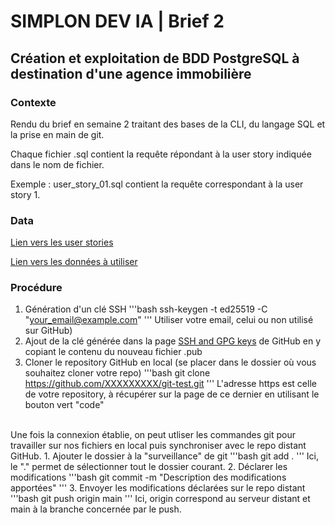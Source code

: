 # SIMPLON DEV IA | Brief 2

## Création et exploitation de BDD PostgreSQL à destination d'une agence immobilière

### Contexte

Rendu du brief en semaine 2 traitant des bases de la CLI, du langage SQL et la prise en main de git.

Chaque fichier .sql contient la requête répondant à la user story indiquée dans le nom de fichier.

Exemple : user_story_01.sql contient la requête correspondant à la user story 1.

### Data

[Lien vers les user stories](https://docs.google.com/spreadsheets/d/110DFqhV0eNhR1mzBkRR5DD6Aey-lgXuTlf3VeSzWD58/edit#gid=0)

[Lien vers les données à utiliser](https://www.kaggle.com/datasets/benoitfavier/immobilier-france/data)

### Procédure

1. Génération d'un clé SSH
'''bash
ssh-keygen -t ed25519 -C "your_email@example.com"
'''
Utiliser votre email, celui ou non utilisé sur GitHub)
2. Ajout de la clé générée dans la page [SSH and GPG keys](https://github.com/settings/keys) de GitHub en y copiant le contenu du nouveau fichier .pub
3. Cloner le repository GitHub en local (se placer dans le dossier où vous souhaitez cloner votre repo)
'''bash
git clone https://github.com/XXXXXXXXX/git-test.git
'''
L'adresse https est celle de votre repository, à récupérer sur la page de ce dernier en utilisant le bouton vert "code"
<br>
Une fois la connexion établie, on peut utliser les commandes git pour travailler sur nos fichiers en local puis synchroniser avec le repo distant GitHub.
1. Ajouter le dossier à la "surveillance" de git
'''bash
git add .
'''
Ici, le "." permet de sélectionner tout le dossier courant.
2. Déclarer les modifications
'''bash
git commit -m "Description des modifications apportées"
''' 
3. Envoyer les modifications déclarées sur le repo distant
'''bash
git push origin main
'''
Ici, origin correspond au serveur distant et main à la branche concernée par le push.
